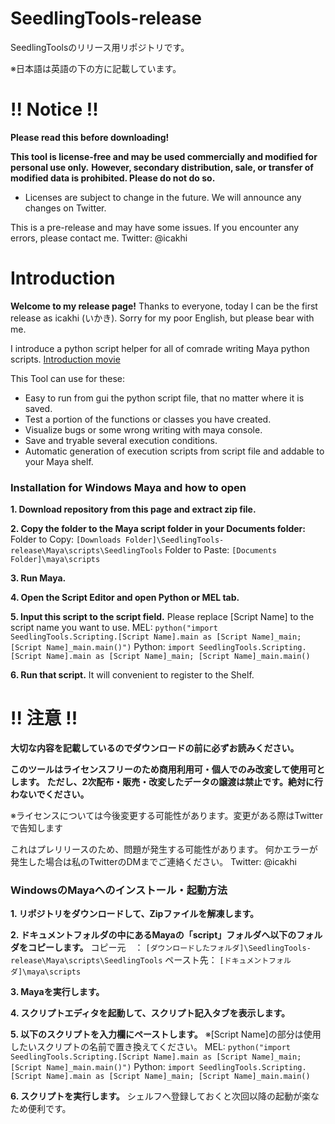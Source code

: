 # SeedlingTools-release
SeedlingToolsのリリース用リポジトリです。

※日本語は英語の下の方に記載しています。

# !! Notice !!
**Please read this before downloading!**

**This tool is license-free and may be used commercially and modified for personal use only.**
**However, secondary distribution, sale, or transfer of modified data is prohibited. Please do not do so.**

* Licenses are subject to change in the future. We will announce any changes on Twitter.

This is a pre-release and may have some issues.
If you encounter any errors, please contact me.
Twitter: @icakhi

# Introduction
**Welcome to my release page!**
Thanks to everyone, today I can be the first release as icakhi (いかき).
Sorry for my poor English, but please bear with me.

I introduce a python script helper for all of comrade writing Maya python scripts.
[Introduction movie](url)

This Tool can use for these:
- Easy to run from gui the python script file, that no matter where it is saved.
- Test a portion of the functions or classes you have created.
- Visualize bugs or some wrong writing with maya console.
- Save and tryable several execution conditions.
- Automatic generation of execution scripts from script file and addable to your Maya shelf.

### Installation for Windows Maya and how to open
**1. Download repository from this page and extract zip file.**

**2. Copy the folder to the Maya script folder in your Documents folder:**
    Folder to Copy: `[Downloads Folder]\SeedlingTools-release\Maya\scripts\SeedlingTools`
    Folder to Paste: `[Documents Folder]\maya\scripts`

**3. Run Maya.**

**4. Open the Script Editor and open Python or MEL tab.**

**5. Input this script to the script field.**
    Please replace [Script Name] to the script name you want to use.
    MEL:
    `python("import SeedlingTools.Scripting.[Script Name].main as [Script Name]_main; [Script Name]_main.main()")`
    Python:
    `import SeedlingTools.Scripting.[Script Name].main as [Script Name]_main; [Script Name]_main.main()`

**6. Run that script.**
    It will convenient to register to the Shelf.


# !! 注意 !!
**大切な内容を記載しているのでダウンロードの前に必ずお読みください。**

**このツールはライセンスフリーのため商用利用可・個人でのみ改変して使用可とします。**
**ただし、2次配布・販売・改変したデータの譲渡は禁止です。絶対に行わないでください。**

※ライセンスについては今後変更する可能性があります。変更がある際はTwitterで告知します

これはプレリリースのため、問題が発生する可能性があります。
何かエラーが発生した場合は私のTwitterのDMまでご連絡ください。
Twitter: @icakhi

### WindowsのMayaへのインストール・起動方法
**1. リポジトリをダウンロードして、Zipファイルを解凍します。**

**2. ドキュメントフォルダの中にあるMayaの「script」フォルダへ以下のフォルダをコピーします。**
    コピー元　： `[ダウンロードしたフォルダ]\SeedlingTools-release\Maya\scripts\SeedlingTools`
    ペースト先： `[ドキュメントフォルダ]\maya\scripts`

**3. Mayaを実行します。**

**4. スクリプトエディタを起動して、スクリプト記入タブを表示します。**

**5. 以下のスクリプトを入力欄にペーストします。**
    ※[Script Name]の部分は使用したいスクリプトの名前で置き換えてください。
    MEL:
    `python("import SeedlingTools.Scripting.[Script Name].main as [Script Name]_main; [Script Name]_main.main()")`
    Python:
    `import SeedlingTools.Scripting.[Script Name].main as [Script Name]_main; [Script Name]_main.main()`

**6. スクリプトを実行します。**
    シェルフへ登録しておくと次回以降の起動が楽なため便利です。

